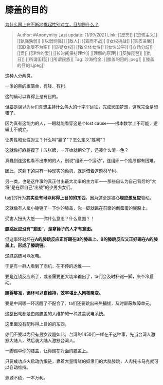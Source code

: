 # 膝盖的目的
[为什么网上在不断地挑起性别对立，目的是什么？](https://www.zhihu.com/question/437995474/answer/2110616988)

> Author: #Anonymity
> Last update: *11/09/2021*
> Link: [[反恐]] [[恐怖主义]] [[孰强孰弱]] [[以弱悯强]] [[敌人]] [[宣而不战]] [[女权挑战]] [[实质进展]] [[BD象限不为空]] [[质疑女权]] [[致全体女性]] [[女性公平]] [[立场分歧]] [[爱]] [[理性的爱]] [[长时间保持理性]] [[理解的原理]] [[反弹琵琶]] [[仇日]] [[所谓国籍]] [[所谓民族]]
> Tag:
> 沙海拾金: [[膝盖的目的.jpeg]] [[膝盖的目的1.jpeg]]

这种人分两类。

一类的目的很简单，有钱、有利。

这的确可以算得上是有目的。

但要是误以为ta们真想主持什么伟大的十字军远征，完成天国梦想，这就完全是想错了。

因为真有这能力的人，一眼就能看穿这是个lost cause——根本数学上不可能，逻辑上不成立。

让男性和女性对立？什么叫“赢了”？怎么定义“胜利”？

这就像打麻将摸了十五张牌，一开始就相公了，还凑什么清一色？

真蠢到连这也看不出来的的人，别说“组织一个运动”，连组织一个抽屉都有困难。

因此，这剩下的只有一种现实的动机，就是借着这题材牟利。

另一类，也是这件事的真正付出最大功率的主力军——那些自认为自己背后的“大将”是在帮自己“出战”的少男少女们。

ta们的行为**其实没有可以称得上目的的东西**，因为这全是被**心理应激反应**驱动。

这就像有人拿小锤锤了一下你的膝盖，你一脚就踢在前面的倒霉蛋的屁股上。

受害人扭头大怒——你什么意思？什么意图？！

**膝跳反应没有“意图”，是拿锤子的人才有意图。**

但这事坏就坏在**A的膝跳反应正好踢在B的膝盖上、B的膝跳反应又正好踢在A的膝盖上，形成了膝跳链。**

这膝跳链可以发电。

于是有一群人看到了商机，在不停的运维——

要是连锁反应断了，或者需要更大功率输出了，ta们会及时补踢一脚，来个冷启动。

**踢得够准，循环可以自维持，效率堪比人肉核聚变。**

要是中间哪一环活醒了不配合了，ta们还要跳出来热插拔，及时屏蔽故障单元。

这整出戏都是由踢膝盖的人维护的一种膝盖发电系统。

这里面没有配称得上目的的东西。

你们不要以为只有男女议题如此，台湾的1450们一样在干这种事，先当台湾人激怒大陆人，然后装大陆人激怒台湾人。

一脚踢中你的膝盖，让你踢在对面的膝盖上。

只要成功点火启动仇恨链，靠着大量情绪的奴隶们的大脑膝跳，人肉托卡马克就可以自动维持。

源源不绝，一本万利。
